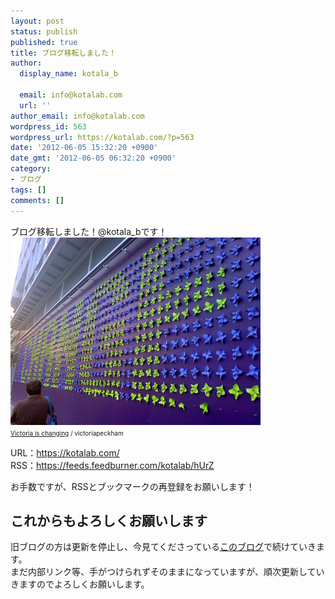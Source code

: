 ```yaml
---
layout: post
status: publish
published: true
title: ブログ移転しました！
author:
  display_name: kotala_b

  email: info@kotalab.com
  url: ''
author_email: info@kotalab.com
wordpress_id: 563
wordpress_url: https://kotalab.com/?p=563
date: '2012-06-05 15:32:20 +0900'
date_gmt: '2012-06-05 06:32:20 +0900'
category:
- ブログ
tags: []
comments: []
---
```

<p>ブログ移転しました！@kotala_bです！<br />
<span style="font-size:10px;"><a href="/wp-content/uploads/change_120605.jpg" target="_blank"><img src="/wp-content/uploads/change_120605.jpg" alt="Victoria is changing"　width="400" height="300" /></a><br /><a href="https://www.flickr.com/photos/victoriapeckham/1346099385/" target="_blank">Victoria is changing</a> / victoriapeckham</span></p>
<p>URL：<a href="/" title="https://kotalab.com/" target="_blank">https://kotalab.com/</a><br />
RSS：<a href="https://feeds.feedburner.com/kotalab/hUrZ" title="https://feeds.feedburner.com/kotalab/hUrZ" target="_blank">https://feeds.feedburner.com/kotalab/hUrZ</a></p>
<p>お手数ですが、RSSとブックマークの再登録をお願いします！<br />
</p>
<!--more-->
<h2>これからもよろしくお願いします</h2>
<p>旧ブログの方は更新を停止し、今見てくださっている<a href="/" title="https://kotalab.com/" target="_blank">このブログ</a>で続けていきます。<br />
まだ内部リンク等、手がつけられずそのままになっていますが、順次更新していきますのでよろしくお願いします。</p>
